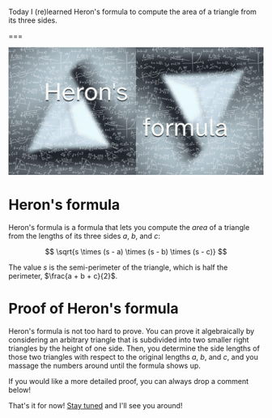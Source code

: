 Today I (re)learned Heron's formula to compute the area of a triangle from its three sides.

===

![A blurred image of two triangles with many arbitrary mathematical formulas floating in front of them, and the words “Heron's formula” in big white letters in the centre.](thumbnail.webp)

# Heron's formula

Heron's formula is a formula that lets you compute the _area_ of a triangle from the lengths of its three sides $a$, $b$, and $c$:

$$
\sqrt{s \times (s - a) \times (s - b) \times (s - c)}
$$

The value $s$ is the semi-perimeter of the triangle, which is half the perimeter, $\frac{a + b + c}{2}$.


# Proof of Heron's formula

Heron's formula is not too hard to prove.
You can prove it algebraically by considering an arbitrary triangle that is subdivided into two smaller right triangles by the height of one side.
Then, you determine the side lengths of those two triangles with respect to the original lengths $a$, $b$, and $c$, and you massage the numbers around until the formula shows up.

If you would like a more detailed proof, you can always drop a comment below!


That's it for now! [Stay tuned][subscribe] and I'll see you around!

[subscribe]: /subscribe
